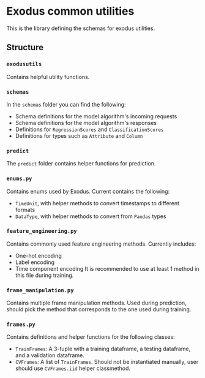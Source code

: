 # Exodus common utilities

This is the library defining the schemas for exodus utilities.

## Structure

### `exodusutils`

Contains helpful utility functions.

### `schemas`

In the `schemas` folder you can find the following:
- Schema definitions for the model algorithm's incoming requests
- Schema definitions for the model algorithm's responses
- Definitions for `RegressionScores` and `ClassificationScores`
- Definitions for types such as `Attribute` and `Column`

### `predict`

The `predict` folder contains helper functions for prediction.

### `enums.py`

Contains enums used by Exodus. Current contains the following:
- `TimeUnit`, with helper methods to convert timestamps to different formats
- `DataType`, with helper methods to convert from `Pandas` types

### `feature_engineering.py`

Contains commonly used feature engineering methods. Currently includes:
- One-hot encoding
- Label encoding
- Time component encoding
It is recommended to use at least 1 method in this file during training.

### `frame_manipulation.py`

Contains multiple frame manipulation methods. Used during prediction, should pick the method that corresponds to the one used during training.

### `frames.py`

Contains definitions and helper functions for the following classes:
- `TrainFrames`: A 3-tuple with a training dataframe, a testing dataframe, and a validation dataframe.
- `CVFrames`: A list of `TrainFrames`. Should not be instantiated manually, user should use `CVFrames.iid` helper classmethod.
